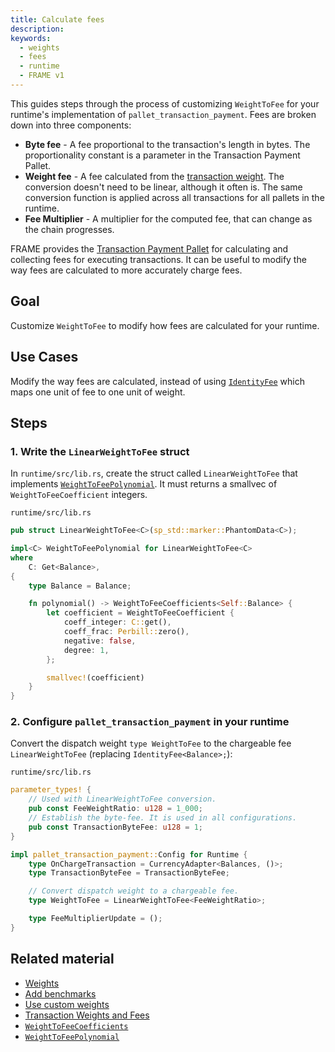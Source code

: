 ```yaml
---
title: Calculate fees
description:
keywords:
  - weights
  - fees
  - runtime
  - FRAME v1
---
```


This guides steps through the process of customizing `WeightToFee` for your runtime's implementation of `pallet_transaction_payment`.
Fees are broken down into three components:

- **Byte fee** - A fee proportional to the transaction's length in bytes.
  The proportionality constant is a parameter in the Transaction Payment Pallet.
- **Weight fee** - A fee calculated from the [transaction weight](/build/tx-weights-fees).
  The conversion doesn't need to be linear, although it often is.
  The same conversion function is applied across all transactions for all pallets in the runtime.
- **Fee Multiplier** - A multiplier for the computed fee, that can change as the chain progresses.

FRAME provides the [Transaction Payment Pallet](https://paritytech.github.io/substrate/master/pallet_transaction_payment/index.html) for calculating and collecting fees for executing transactions.
It can be useful to modify the way fees are calculated to more accurately charge fees.

## Goal

Customize `WeightToFee` to modify how fees are calculated for your runtime.

## Use Cases

Modify the way fees are calculated, instead of using [`IdentityFee`](https://paritytech.github.io/substrate/master/frame_support/weights/struct.IdentityFee.html) which maps one unit of fee to one unit of weight.

## Steps

### 1. Write the `LinearWeightToFee` struct

In `runtime/src/lib.rs`, create the struct called `LinearWeightToFee` that implements [`WeightToFeePolynomial`](https://paritytech.github.io/substrate/master/frame_support/weights/trait.WeightToFeePolynomial.html).
It must returns a smallvec of `WeightToFeeCoefficient` integers.

`runtime/src/lib.rs`

```rust
pub struct LinearWeightToFee<C>(sp_std::marker::PhantomData<C>);

impl<C> WeightToFeePolynomial for LinearWeightToFee<C>
where
	C: Get<Balance>,
{
	type Balance = Balance;

	fn polynomial() -> WeightToFeeCoefficients<Self::Balance> {
		let coefficient = WeightToFeeCoefficient {
			coeff_integer: C::get(),
			coeff_frac: Perbill::zero(),
			negative: false,
			degree: 1,
		};

		smallvec!(coefficient)
	}
}
```

### 2. Configure `pallet_transaction_payment` in your runtime

Convert the dispatch weight
`type WeightToFee` to the chargeable fee `LinearWeightToFee` (replacing `IdentityFee<Balance>;`):

`runtime/src/lib.rs`

```rust
parameter_types! {
    // Used with LinearWeightToFee conversion.
	pub const FeeWeightRatio: u128 = 1_000;
	// Establish the byte-fee. It is used in all configurations.
	pub const TransactionByteFee: u128 = 1;
}

impl pallet_transaction_payment::Config for Runtime {
	type OnChargeTransaction = CurrencyAdapter<Balances, ()>;
	type TransactionByteFee = TransactionByteFee;

	// Convert dispatch weight to a chargeable fee.
	type WeightToFee = LinearWeightToFee<FeeWeightRatio>;

	type FeeMultiplierUpdate = ();
}
```

## Related material

- [Weights](/reference/glossary#weight)
- [Add benchmarks](/reference/how-to-guides/weights/add-benchmarks/)
- [Use custom weights](/reference/how-to-guides/weights/use-custom-weights)
- [Transaction Weights and Fees](/build/tx-weights-fees)
- [`WeightToFeeCoefficients`](https://paritytech.github.io/substrate/master/frame_support/weights/type.WeightToFeeCoefficients.html)
- [`WeightToFeePolynomial`](https://paritytech.github.io/substrate/master/frame_support/weights/trait.WeightToFeePolynomial.html)
